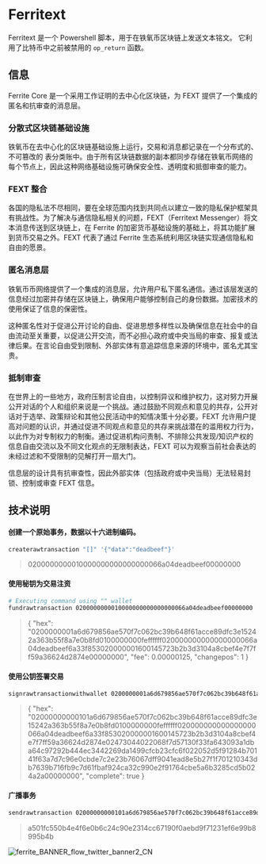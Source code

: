 # Ferritext
Ferritext 是一个 Powershell 脚本，用于在铁氧币区块链上发送文本铭文。 
它利用了比特币中之前被禁用的 `op_return` 函数。 

## 信息
Ferrite Core 是一个采用工作证明的去中心化区块链，为 FEXT 提供了一个集成的匿名和抗审查的消息层。

### 分散式区块链基础设施
铁氧币在去中心化的区块链基础设施上运行，交易和消息都记录在一个分布式的、不可篡改的
表分类账中。由于所有区块链数据的副本都同步存储在铁氧币网络的每个节点上，因此这种网络基础设施可确保安全性、透明度和抵御审查的能力。

### FEXT 整合
各国的隐私法不尽相同，要在全球范围内找到共同点以建立一致的隐私保护框架具有挑战性。为了解决与通信隐私相关的问题，FEXT（Ferritext Messenger）将文本消息传送到区块链上，在 Ferrite 的加密货币基础设施的基础上，将其功能扩展到货币交易之外。FEXT 代表了通过 Ferrite 生态系统利用区块链实现通信隐私和自由的愿景。

### 匿名消息层
铁氧币币网络提供了一个集成的消息层，允许用户私下匿名通信。通过该层发送的信息经过加密并存储在区块链上，确保用户能够控制自己的身份数据。加密技术的使用保证了信息的保密性。

这种匿名性对于促进公开讨论的自由、促进思想多样性以及确保信息在社会中的自由流动至关重要，以促进公开交流，而不必担心政府或中央当局的审查、报复或法律后果。在言论自由受到限制、外部实体有意追踪信息来源的环境中，匿名尤其宝贵。

### 抵制审查
在世界上的一些地方，政府压制言论自由，以控制异议和维护权力，这对努力开展公开对话的个人和组织来说是一个挑战。通过鼓励不同观点和意见的共存，公开对话对于选举、政策辩论和其他公民活动中的知情决策十分必要。FEXT 允许用户提高对问题的认识，并通过促进不同观点和意见的共存来挑战潜在的滥用权力行为，以此作为对专制权力的制衡。通过促进机构问责制、不排除公共发现/知识产权的信息自由交流以及不同文化观点的无限制表达，FEXT 可以为观察当前社会表达的未经过滤和不受限制的见解打开一扇大门。

信息层的设计具有抗审查性，因此外部实体（包括政府或中央当局）无法轻易封锁、控制或审查 FEXT 信息。

## 技术说明
#### 创建一个原始事务，数据以十六进制编码。 
```bash
createrawtransaction "[]" '{"data":"deadbeef"}'
```
> 0200000000010000000000000000066a04deadbeef00000000  
#### 使用秘钥为交易注资
```bash
# Executing command using "" wallet
fundrawtransaction 0200000000010000000000000000066a04deadbeef00000000
```
> {
>  "hex": "0200000001a6d679856ae570f7c062bc39b648f61acce89dfc3e15242a363b55f8a7e0b8fd0100000000feffffff020000000000000000066a04deadbeef6a33f853020000001600145723b2b3d3104a8cbef4e7f7ff59a36624d2874e00000000",
>  "fee": 0.00000125,
>  "changepos": 1
>}  
#### 使用公钥签署交易
```bash
signrawtransactionwithwallet 0200000001a6d679856ae570f7c062bc39b648f61acce89dfc3e15242a363b55f8a7e0b8fd0100000000feffffff020000000000000000066a04deadbeef6a33f853020000001600145723b2b3d3104a8cbef4e7f7ff59a36624d2874e00000000
```
> {
>  "hex": "02000000000101a6d679856ae570f7c062bc39b648f61acce89dfc3e15242a363b55f8a7e0b8fd0100000000feffffff020000000000000000066a04deadbeef6a33f853020000001600145723b2b3d3104a8cbef4e7f7ff59a36624d2874e02473044022068f7d57130f33fa643093a1dba64c97292b444ec3442269da1499cfcb23cfc6f022052d5f91284b70141f63a7d7c96e0cbde7c2e23b76067dff9041ead8e5b27f1f701210343db7639b716fb9c7d61fbaf924ca32c990e2f91764cbe5a6b3285cd5b024a2a00000000",
>  "complete": true
>}  
#### 广播事务
```bash
sendrawtransaction 02000000000101a6d679856ae570f7c062bc39b648f61acce89dfc3e15242a363b55f8a7e0b8fd0100000000feffffff020000000000000000066a04deadbeef6a33f853020000001600145723b2b3d3104a8cbef4e7f7ff59a36624d2874e02473044022068f7d57130f33fa643093a1dba64c97292b444ec3442269da1499cfcb23cfc6f022052d5f91284b70141f63a7d7c96e0cbde7c2e23b76067dff9041ead8e5b27f1f701210343db7639b716fb9c7d61fbaf924ca32c990e2f91764cbe5a6b3285cd5b024a2a00000000
```
> a501fc550b4e4f6e0b6c24c90e2314cc67190f0aebd9f71231ef6e99b8995b4b

![ferrite_BANNER_flow_twitter_banner2_CN](https://github.com/koh-gt/ferritext/assets/101822992/899a6b99-27b0-4806-88cc-3495baba1c8a)

